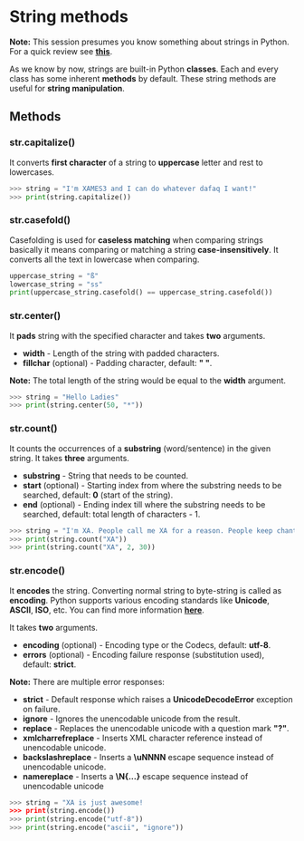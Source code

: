 # String methods

**Note:** This session presumes you know something about strings in Python. For a quick review see **[this](https://github.com/xames3/python_tuts_v2/blob/master/basics/0300_datatypes_in_python.md#strings-str)**.

As we know by now, strings are built-in Python **classes**. Each and every class has some inherent **methods** by default. These string methods are useful for **string manipulation**.

## Methods

### str.capitalize()

It converts **first character** of a string to **uppercase** letter and rest to lowercases.

```python
>>> string = "I'm XAMES3 and I can do whatever dafaq I want!"
>>> print(string.capitalize())
```

### str.casefold()

Casefolding is used for **caseless matching** when comparing strings basically it means comparing or matching a string **case-insensitively**. It converts all the text in lowercase when comparing.

```python
uppercase_string = "ß"
lowercase_string = "ss"
print(uppercase_string.casefold() == uppercase_string.casefold())
```

### str.center()

It **pads** string with the specified character and takes **two** arguments.

- **width** - Length of the string with padded characters.
- **fillchar** (optional) - Padding character, default: **" "**.

**Note:** The total length of the string would be equal to the **width** argument.

```python
>>> string = "Hello Ladies"
>>> print(string.center(50, "*"))
```

### str.count()

It counts the occurrences of a **substring** (word/sentence) in the given string. It takes **three** arguments.

- **substring** - String that needs to be counted.
- **start** (optional) - Starting index from where the substring needs to be searched, default: **0** (start of the string).
- **end** (optional) - Ending index till where the substring needs to be searched, default: total length of characters - 1.

```python
>>> string = "I'm XA. People call me XA for a reason. People keep chanting XA! XA!"
>>> print(string.count("XA"))
>>> print(string.count("XA", 2, 30))
```

### str.encode()

It **encodes** the string. Converting normal string to byte-string is called as **encoding**. Python supports various encoding standards like **Unicode**, **ASCII**, **ISO**, etc. You can find more information **[here](https://docs.python.org/3/library/codecs.html#standard-encodings)**.

It takes **two** arguments.

- **encoding** (optional)  - Encoding type or the Codecs, default: **utf-8**.
- **errors** (optional)  - Encoding failure response (substitution used), default: **strict**.

**Note:** There are multiple error responses:

- **strict** - Default response which raises a **UnicodeDecodeError** exception on failure.
- **ignore** - Ignores the unencodable unicode from the result.
- **replace** - Replaces the unencodable unicode with a question mark **"?"**.
- **xmlcharrefreplace** - Inserts XML character reference instead of unencodable unicode.
- **backslashreplace** - Inserts a **\uNNNN** escape sequence instead of unencodable unicode.
- **namereplace** - Inserts a **\N{...}** escape sequence instead of unencodable unicode

```python
>>> string = "XA is just awesome!
>>> print(string.encode())
>>> print(string.encode("utf-8"))
>>> print(string.encode("ascii", "ignore"))
```
